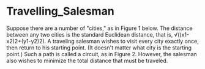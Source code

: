# Travelling_Salesman


Suppose there are a number of "cities," as in Figure 1 below. The distance between any two
cities is the standard Euclidean distance, that is, √((x1-x2)2+(y1-y2)2). A traveling salesman
wishes to visit every city exactly once, then return to his starting point. (It doesn't matter what
city is the starting point.) Such a path is called a circuit, as in Figure 2. However, the salesman
also wishes to minimize the total distance that must be traveled.
